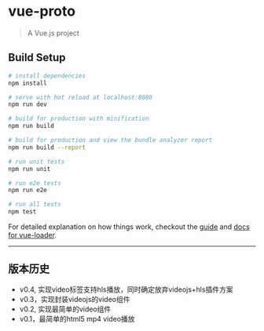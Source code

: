 # vue-proto

> A Vue.js project

## Build Setup

``` bash
# install dependencies
npm install

# serve with hot reload at localhost:8080
npm run dev

# build for production with minification
npm run build

# build for production and view the bundle analyzer report
npm run build --report

# run unit tests
npm run unit

# run e2e tests
npm run e2e

# run all tests
npm test
```

For detailed explanation on how things work, checkout the [guide](http://vuejs-templates.github.io/webpack/) and [docs for vue-loader](http://vuejs.github.io/vue-loader).

---

## 版本历史

* v0.4, 实现video标签支持hls播放，同时确定放弃videojs+hls插件方案
* v0.3，实现封装videojs的video组件
* v0.2, 实现最简单的video组件
* v0.1，最简单的html5 mp4 video播放
